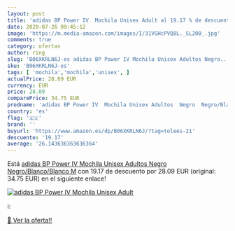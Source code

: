 ```yaml
---
layout: post
title: 'adidas BP Power IV  Mochila Unisex Adult al 19.17 % de descuento'
date: 2020-07-26 09:45:12
image: 'https://m.media-amazon.com/images/I/31VGHcPVQ8L._SL200_.jpg'
comments: true
category: ofertas
author: ring
slug: 'B06XKRLN6J-es adidas BP Power IV Mochila Unisex Adultos Negro...'
sku: 'B06XKRLN6J-es'
tags: [ 'mochila','mochila','unisex', ]
actualPrice: 28.09 EUR
currency: EUR
price: 28.09
comparePrice: 34.75 EUR
prodname: 'adidas BP Power IV  Mochila Unisex Adultos  Negro  Negro/Blanco/Blanco   M'
country: 'es'
flag: '🇪🇸'
brand: ''
buyurl: 'https://www.amazon.es/dp/B06XKRLN6J/?tag=tolees-21'
descuento: '19.17'
average: '26.143636363636364'
---
```


Está [adidas BP Power IV  Mochila Unisex Adultos  Negro  Negro/Blanco/Blanco   M](https://www.amazon.es/dp/B06XKRLN6J/?tag=tolees-21) con 19.17 de descuento por 28.09 EUR (original: 34.75 EUR) en el siguiente enlace!

[![adidas BP Power IV  Mochila Unisex Adult](https://m.media-amazon.com/images/I/31VGHcPVQ8L._SL200_.jpg)](https://www.amazon.es/dp/B06XKRLN6J/?tag=tolees-21)

ℹ️:


[🛒 Ver la oferta!!](https://www.amazon.es/dp/B06XKRLN6J/?tag=tolees-21)
